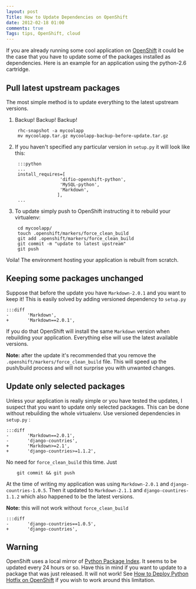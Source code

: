 ```yaml
---
layout: post
Title: How to Update Dependencies on OpenShift
date: 2012-02-18 01:00
comments: true
Tags: tips, OpenShift, cloud
---
```


If you are already running some cool application on [OpenShift](http://openshift.redhat.com)
it could be the case that you have to update some of the packages installed as dependencies.
Here is an example for an application using the python-2.6 cartridge.


Pull latest upstream packages
-----------------------------

The most simple method is to update everything to the latest upstream versions. 

1. Backup! Backup! Backup!

        rhc-snapshot -a mycoolapp
        mv mycoolapp.tar.gz mycoolapp-backup-before-update.tar.gz

1. If you haven't specified any particular version in `setup.py` it will
look like this:

        :::python
        ...
        install_requires=[
                        'difio-openshift-python',
                        'MySQL-python',
                        'Markdown',
                       ],
        ...

1. To update simply push to OpenShift instructing it to rebuild your virtualenv:

        cd mycoolapp/
        touch .openshift/markers/force_clean_build
        git add .openshift/markers/force_clean_build
        git commit -m "update to latest upstream"
        git push

Voila! The environment hosting your application is rebuilt from scratch.

Keeping some packages unchanged
-------------------------------

Suppose that before the update you have `Markdown-2.0.1` and you want to keep it!
This is easily solved by adding versioned dependency to `setup.py`

    :::diff
    -       'Markdown',
    +       'Markdown==2.0.1',

If you do that OpenShift will install the same `Markdown` version when rebuilding your
application. Everything else will use the latest available versions.


**Note:** after the update it's recommended that you remove the 
`.openshift/markers/force_clean_build` file. This will speed up the push/build process
and will not surprise you with unwanted changes.


Update only selected packages
-------------------------

Unless your application is really simple or you have tested the updates, I suspect that
you want to update only selected packages. This can be done without rebuilding the whole
virtualenv. Use versioned dependencies in `setup.py` :

    :::diff
    -       'Markdown==2.0.1',
    -       'django-countries',
    +       'Markdown>=2.1',
    +       'django-countries>=1.1.2',

No need for `force_clean_build` this time. Just

        git commit && git push

At the time of writing my application was using `Markdown-2.0.1` and `django-countries-1.0.5`.
Then it updated to `Markdown-2.1.1` and `django-countires-1.1.2` which also happened to be
the latest versions.


**Note:** this will not work without `force_clean_build`

    :::diff
    -       'django-countries==1.0.5',
    +       'django-countries',

Warning
-------

OpenShift uses a local mirror of [Python Package Index](http://pypi.python.org).
It seems to be updated every 24 hours or so. Have this in mind if you want to update
to a package that was just released. It will not work! See
[How to Deploy Python Hotfix on OpenShift](/blog/2013/04/24/how-to-deploy-python-hotfix-on-redhat-openshift-cloud/)
if you wish to work around this limitation.
